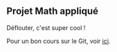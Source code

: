 Projet Math appliqué
--------------------

Déflouter, c'est super cool !

Pour un bon cours sur le Git, voir [ici](http://sites.uclouvain.be/SystInfo/notes/Outils/html/git.html).
